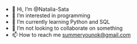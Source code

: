 - 👋 Hi, I’m @Natalia-Sata
- 👀 I’m interested in programming
- 🌱 I’m currently learning Python and SQL
- 💞️ I’m not looking to collaborate on something
- 📫 How to reach me summeryounok@gmail.com

<!---
Natalia-Sata/Natalia-Sata is a ✨ special ✨ repository because its `README.md` (this file) appears on your GitHub profile.
You can click the Preview link to take a look at your changes.
--->
